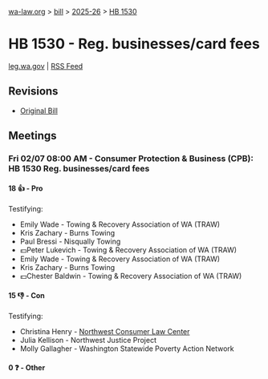 [wa-law.org](/) > [bill](/bill/) > [2025-26](/bill/2025-26/) > [HB 1530](/bill/2025-26/hb/1530/)

# HB 1530 - Reg. businesses/card fees
[leg.wa.gov](https://app.leg.wa.gov/billsummary?BillNumber=1530&Year=2025&Initiative=false) | [RSS Feed](./rss.xml)

## Revisions
* [Original Bill](1/)

## Meetings
### Fri 02/07 08:00 AM - Consumer Protection & Business (CPB): HB 1530 Reg. businesses/card fees
#### 18 👍 - Pro
Testifying:
* Emily Wade - Towing & Recovery Association of WA (TRAW)
* Kris Zachary - Burns Towing
* Paul Bressi - Nisqually Towing
* 💵Peter Lukevich - Towing & Recovery Association of WA (TRAW)
* Emily Wade - Towing & Recovery Association of WA (TRAW)
* Kris Zachary - Burns Towing
* 💵Chester Baldwin - Towing & Recovery Association of WA (TRAW)

#### 15 👎 - Con
Testifying:
* Christina Henry - [Northwest Consumer Law Center](/org/northwest_consumer_law_center/)
* Julia Kellison - Northwest Justice Project
* Molly Gallagher - Washington Statewide Poverty Action Network

#### 0 ❓ - Other

